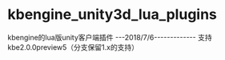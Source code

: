 # kbengine_unity3d_lua_plugins
kbengine的lua版unity客户端插件
---2018/7/6-------------
支持kbe2.0.0preview5（分支保留1.x的支持）
